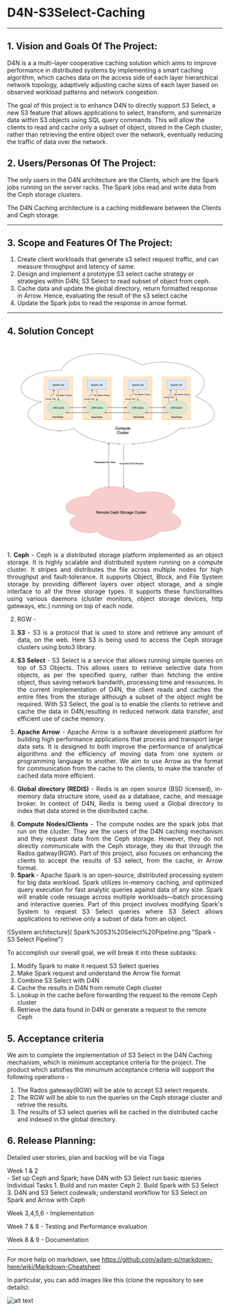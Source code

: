 # D4N-S3Select-Caching

** **

## 1.   Vision and Goals Of The Project:

D4N is a a multi-layer cooperative caching solution which aims to improve performance in distributed systems by implementing a smart caching algorithm, which caches data on the access side of each layer hierarchical network topology, adaptively adjusting cache sizes of each layer based on observed workload patterns and network congestion.

The goal of this project is to enhance D4N to directly support S3 Select, a new S3 feature that allows applications to select, transform, and summarize data within S3 objects using SQL query commands. This will allow the clients to read and cache only a subset of object, stored in the Ceph cluster, rather than retrieving the entire object over the network, eventually reducing the traffic of data over the network.

## 2. Users/Personas Of The Project:

The only users in the D4N architecture are the Clients, which are the Spark jobs running on the server racks. The Spark jobs read and write data from the Ceph storage clusters.

The D4N Caching architecture is a caching middleware between the Clients and Ceph storage. 
<!-- The Rados Gatway(RGW) is the object storage interface of Ceph and it is responsible for the communication between the clients and  ceph.  -->

** **

## 3.   Scope and Features Of The Project:

1. Create client workloads that generate s3 select request traffic, and can measure throughput and latency of same.
2. Design and implement a prototype S3 select cache strategy or strategies within D4N; S3 Select to read subset of object from ceph.
3. Cache data and update the global directory, return formatted response in Arrow. Hence, evaluating the result of the s3 select cache
4. Update the Spark jobs to read the response in arrow format.
 
** **

## 4. Solution Concept
<!-- Some technical descp about D4N -->
<!-- System archictecture Diagram -->
![System architecture]( D4N%20Block%20Diagram.png "D4N Architecture")

<div style="text-align: justify">
1. <b>Ceph</b> - Ceph is a distributed storage platform implemented as an object storage. It is highly scalable and distributed system running on a compute cluster. It stripes and distributes the file across multiple nodes for high throughput and fault-tolerance. It supports Object, Block, and File System storage by providing different layers over object storage, and a single interface to all the three storage types. It supports these functionalities using various daemons (cluster monitors, object storage devices, http gateways, etc.) running on top of each node.

2. RGW -

3. <b>S3</b> - S3 is a protocol that is used to store and retrieve any amount of data, on the web. Here S3 is being used to access the Ceph storage clusters using boto3 library.

4. <b>S3 Select</b> - S3 Select is a service that allows running simple queries on top of S3 Objects. This allows users to retrieve selective data from objects, as per the specified query, rather than fetching the entire object, thus saving network bandwith, processing time and resources.
In the current implementation of D4N, the client reads and caches the entire files from the storage although a subset of the object might be required.  With S3 Select, the goal is to enable the clients to retrieve and cache the data in D4N,resulting in reduced network data transfer, and efficient use of cache memory. 

5. <b>Apache Arrow</b> - Apache Arrow is a software development platform for building high performance applications that process and transport large data sets. It is designed to both improve the performance of analytical algorithms and the efficiency of moving data from one system or programming language to another. We aim to use Arrow as the format for communication from the cache to the clients, to make the transfer of cached data more efficient.

7. <b>Global directory (REDIS)</b> - 
Redis is an open source (BSD licensed), in-memory data structure store, used as a database, cache, and message broker. In contect of D4N, Redis is being used a Global directory to index that data stored in the distributed cache.
<!-- 6. Read Cache -->
8. <b>Compute Nodes/Clients</b> - The compute nodes are the spark jobs that run on the cluster. They are the users of the D4N caching mechanism and they request data from the Ceph storage. However, they do not directly communicate with the Ceph storage, they do that through the Rados gatway(RGW). Part of this project, also focuses on enhancing the clients to accept the results of S3 select, from the cache, in Arrow format.
9. <b> Spark </b> -  Apache Spark is an open-source, distributed processing system for big data workload. Spark utilizes in-memory caching, and optimized query execution for fast analytic queries against data of any size. Spark will enable code resuage across multiple workloads—batch processing and interactive queries.
Part of this project involves modifying Spark's System to request S3 Select queries where S3 Select allows applications to retrieve only a subset of data from an object.  
</div>
<!-- System archictecture Diagram -->
![System architecture]( Spark%20S3%20Select%20Pipeline.png "Spark - S3 Select Pipeline")


<!-- -->
To accomplish our overall goal, we will break it into these subtasks:
1. Modify Spark to make it request S3 Select queries 
2. Make Spark request and understand the Arrow file format
3. Combine S3 Select with D4N
4. Cache the results in D4N from remote Ceph cluster
5. Lookup in the cache before forwarding the request to the remote Ceph cluster
6. Retrieve the data found in D4N or generate a request to the remote Ceph

## 5. Acceptance criteria

We aim to complete the implementation of S3 Select in the D4N Caching mechanism, which is minimum acceptance criteria for the project. The product which satisfies the minumum acceptance criteria will support the following operations -

1. The Rados gateway(RGW) will be able to accept S3 select requests.
2. The RGW will be able to run the queries on the Ceph storage cluster and retrive the results.
3. The results of S3 select queries will be cached in the distributed cache and indexed in the global directory.

## 6.  Release Planning:

Detailed user stories, plan and backlog will be via Tiaga 

Week 1 & 2  
			- Set up Ceph and Spark; have D4N with S3 Select run basic queries 
              Individual Tasks 
								1. Build and run master Ceph
								2. Build Spark with S3 Select
		   						3. D4N and S3 Select codewalk; understand workflow for S3 Select on Spark and Arrow with Ceph 

Week 3,4,5,6 
			- Implementation 

Week 7 & 8 
			- Testing and Performance evaluation

Week 8 & 9 
			- Documentation





** **


For more help on markdown, see
https://github.com/adam-p/markdown-here/wiki/Markdown-Cheatsheet

In particular, you can add images like this (clone the repository to see details):

![alt text](https://github.com/BU-NU-CLOUD-SP18/sample-project/raw/master/cloud.png "Hover text")



